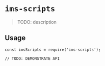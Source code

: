 # `ims-scripts`

> TODO: description

## Usage

```
const imsScripts = require('ims-scripts');

// TODO: DEMONSTRATE API
```
